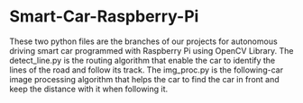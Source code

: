 # Smart-Car-Raspberry-Pi
These two python files are the branches of our projects for autonomous driving smart car programmed with Raspberry Pi using OpenCV Library.
The detect_line.py is the routing algorithm that enable the car to identify the lines of the road and follow its track.
The img_proc.py is the following-car image processing algorithm that helps the car to find the car in front and keep the distance with it
when following it.
